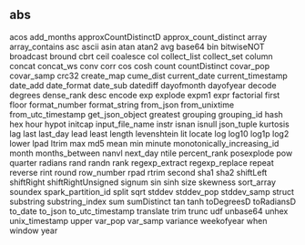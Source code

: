 abs
---
acos
add_months
approxCountDistinctD
approx_count_distinct
array
array_contains
asc
ascii
asin
atan
atan2
avg
base64
bin
bitwiseNOT
broadcast
bround
cbrt
ceil
coalesce
col
collect_list
collect_set
column
concat
concat_ws
conv
corr
cos
cosh
count
countDistinct
covar_pop
covar_samp
crc32
create_map
cume_dist
current_date
current_timestamp
date_add
date_format
date_sub
datediff
dayofmonth
dayofyear
decode
degrees
dense_rank
desc
encode
exp
explode
expm1
expr
factorial
first
floor
format_number
format_string
from_json
from_unixtime
from_utc_timestamp
get_json_object
greatest
grouping
grouping_id
hash
hex
hour
hypot
initcap
input_file_name
instr
isnan
isnull
json_tuple
kurtosis
lag
last
last_day
lead
least
length
levenshtein
lit
locate
log
log10
log1p
log2
lower
lpad
ltrim
max
md5
mean
min
minute
monotonically_increasing_id
month
months_between
nanvl
next_day
ntile
percent_rank
posexplode
pow
quarter
radians
rand
randn
rank
regexp_extract
regexp_replace
repeat
reverse
rint
round
row_number
rpad
rtrim
second
sha1
sha2
shiftLeft
shiftRight
shiftRightUnsigned
signum
sin
sinh
size
skewness
sort_array
soundex
spark_partition_id
split
sqrt
stddev
stddev_pop
stddev_samp
struct
substring
substring_index
sum
sumDistinct
tan
tanh
toDegreesD
toRadiansD
to_date
to_json
to_utc_timestamp
translate
trim
trunc
udf
unbase64
unhex
unix_timestamp
upper
var_pop
var_samp
variance
weekofyear
when
window
year
